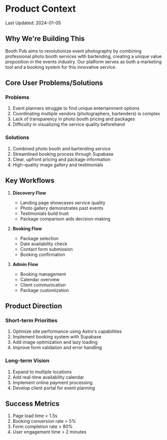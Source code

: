 # Product Context

Last Updated: 2024-01-05

## Why We're Building This

Booth Pub aims to revolutionize event photography by combining professional photo booth services with bartending, creating a unique value proposition in the events industry. Our platform serves as both a marketing tool and a booking system for this innovative service.

## Core User Problems/Solutions

### Problems

1. Event planners struggle to find unique entertainment options
2. Coordinating multiple vendors (photographers, bartenders) is complex
3. Lack of transparency in photo booth pricing and packages
4. Difficulty in visualizing the service quality beforehand

### Solutions

1. Combined photo booth and bartending service
2. Streamlined booking process through Supabase
3. Clear, upfront pricing and package information
4. High-quality image gallery and testimonials

## Key Workflows

1. **Discovery Flow**
   - Landing page showcases service quality
   - Photo gallery demonstrates past events
   - Testimonials build trust
   - Package comparison aids decision-making

2. **Booking Flow**
   - Package selection
   - Date availability check
   - Contact form submission
   - Booking confirmation

3. **Admin Flow**
   - Booking management
   - Calendar overview
   - Client communication
   - Package customization

## Product Direction

### Short-term Priorities

1. Optimize site performance using Astro's capabilities
2. Implement booking system with Supabase
3. Add image optimization and lazy loading
4. Improve form validation and error handling

### Long-term Vision

1. Expand to multiple locations
2. Add real-time availability calendar
3. Implement online payment processing
4. Develop client portal for event planning

## Success Metrics

1. Page load time < 1.5s
2. Booking conversion rate > 5%
3. Form completion rate > 80%
4. User engagement time > 2 minutes
